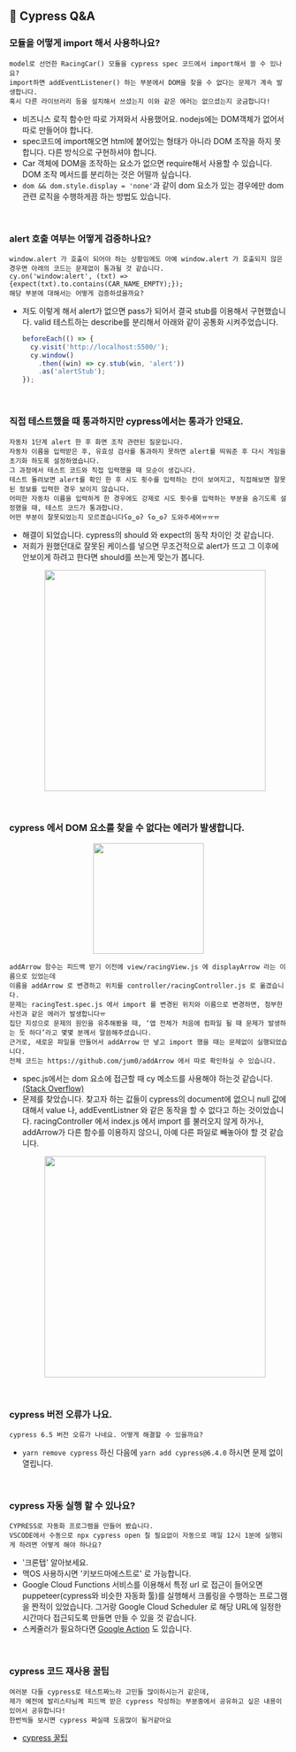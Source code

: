 ## 📝 Cypress Q&A

### 모듈을 어떻게 import 해서 사용하나요?

```
model로 선언한 RacingCar() 모듈을 cypress spec 코드에서 import해서 쓸 수 있나요?
import하면 addEventListener() 하는 부분에서 DOM을 찾을 수 없다는 문제가 계속 발생합니다.
혹시 다른 라이브러리 등을 설치해서 쓰셨는지 이와 같은 에러는 없으셨는지 궁금합니다!
```

- 비즈니스 로직 함수만 따로 가져와서 사용했어요. nodejs에는 DOM객체가 없어서 따로 만들어야 합니다.
- spec코드에 import해오면 html에 붙어있는 형태가 아니라 DOM 조작을 하지 못합니다. 다른 방식으로 구현하셔야 합니다.
- Car 객체에 DOM을 조작하는 요소가 없으면 require해서 사용할 수 있습니다. DOM 조작 메서드를 분리하는 것은 어떨까 싶습니다.
- `dom && dom.style.display = 'none'`과 같이 dom 요소가 있는 경우에만 dom 관련 로직을 수행하게끔 하는 방법도 있습니다.

<br />

### alert 호출 여부는 어떻게 검증하나요?

```
window.alert 가 호출이 되어야 하는 상황임에도 아예 window.alert 가 호출되지 않은 경우면 아래의 코드는 문제없이 통과될 것 같습니다.
cy.on('window:alert', (txt) => {expect(txt).to.contains(CAR_NAME_EMPTY);});
해당 부분에 대해서는 어떻게 검증하셨을까요?
```

- 저도 이렇게 해서 alert가 없으면 pass가 되어서 결국 stub를 이용해서 구현했습니다. valid 테스트하는 describe를 분리해서 아래와 같이 공통화 시켜주었습니다.
  ```javascript
  beforeEach(() => {
    cy.visit('http://localhost:5500/');
    cy.window()
      .then((win) => cy.stub(win, 'alert'))
      .as('alertStub');
  });
  ```

<br />

### 직접 테스트했을 때 통과하지만 cypress에서는 통과가 안돼요.

```
자동차 1단계 alert 한 후 화면 조작 관련된 질문입니다.
자동차 이름을 입력받은 후, 유효성 검사를 통과하지 못하면 alert를 띄워준 후 다시 게임을 초기화 하도록 설정하였습니다.
그 과정에서 테스트 코드와 직접 입력했을 때 모순이 생깁니다.
테스트 돌려보면 alert를 확인 한 후 시도 횟수를 입력하는 칸이 보여지고, 직접해보면 잘못된 정보를 입력한 경우 보이지 않습니다.
어떠한 자동차 이름을 입력하게 한 경우에도 강제로 시도 횟수를 입력하는 부분을 숨기도록 설정했을 때, 테스트 코드가 통과합니다.
어떤 부분이 잘못되었는지 모르곘습니다ʕʘ‿ʘʔ ʕʘ‿ʘʔ 도와주세여ㅠㅠㅠ
```

- 해결이 되었습니다. cypress의 should 와 expect의 동작 차이인 것 같습니다.
- 저희가 원했던대로 잘못된 케이스를 넣으면 무조건적으로 alert가 뜨고 그 이후에 안보이게 하려고 한다면 should를 쓰는게 맞는가 봅니다.
  <p align="center"><img src="https://user-images.githubusercontent.com/60066472/108363872-bf690d00-7238-11eb-8471-2deb42870498.png" width="400"></p>

<br />

### cypress 에서 DOM 요소를 찾을 수 없다는 에러가 발생합니다.

  <p align="center"><img src="https://user-images.githubusercontent.com/60066472/108364946-fbe93880-7239-11eb-8fcf-4146e801e41b.png" width="200"></p>
  
```
addArrow 함수는 피드백 받기 이전에 view/racingView.js 에 displayArrow 라는 이름으로 있었는데
이름을 addArrow 로 변경하고 위치를 controller/racingController.js 로 옮겼습니다.
문제는 racingTest.spec.js 에서 import 를 변경된 위치와 이름으로 변경하면, 첨부한 사진과 같은 에러가 발생합니다ㅠ
집단 지성으로 문제의 원인을 유추해봤을 때, ‘앱 전체가 처음에 컴파일 될 때 문제가 발생하는 듯 하다’라고 몇몇 분께서 말씀해주셨습니다.
근거로, 새로운 파일을 만들어서 addArrow 만 넣고 import 했을 때는 문제없이 실행되었습니다.
전체 코드는 https://github.com/jum0/addArrow 에서 따로 확인하실 수 있습니다.
```
- spec.js에서는 dom 요소에 접근할 때 cy 메소드를 사용해야 하는것 같습니다. [(Stack Overflow)](https://stackoverflow.com/questions/60439448/document-queryselectorall-doesnt-work-in-cypress-running-with-chrome-80)
- 문제를 찾았습니다. 찾고자 하는 값들이 cypress의 document에 없으니 null 값에 대해서 value 나, addEventListner 와 같은 동작을 할 수 없다고 하는 것이었습니다. racingController 에서 index.js 에서 import 를 불러오지 않게 하거나, addArrow가 다른 함수를 이용하지 않으니, 아예 다른 파일로 빼놓아야 할 것 같습니다.
  <p align="center"><img src="https://user-images.githubusercontent.com/60066472/108364533-841b0e00-7239-11eb-81da-2bf06e25f26a.png" width="400"></p>

<br />

### cypress 버전 오류가 나요.

```
cypress 6.5 버전 오류가 나네요. 어떻게 해결할 수 있을까요?
```

- `yarn remove cypress` 하신 다음에 `yarn add cypress@6.4.0` 하시면 문제 없이 열립니다.

<br />

### cypress 자동 실행 할 수 있나요?

```
CYPRESS로 자동화 프로그램을 만들어 봤습니다.
VSCODE에서 수동으로 npx cypress open 칠 필요없이 자동으로 매일 12시 1분에 실행되게 하려면 어떻게 해야 하나요?
```

- '크론탭' 알아보세요.
- 맥OS 사용하시면 '키보드마에스트로' 로 가능합니다.
- Google Cloud Functions 서비스를 이용해서 특정 url 로 접근이 들어오면 puppeteer(cypress와 비슷한 자동화 툴)를 실행해서 크롤링을 수행하는 프로그램을 짠적이 있었습니다. 그거랑 Google Cloud Scheduler 로 해당 URL에 일정한 시간마다 접근되도록 만들면 만들 수 있을 것 같습니다.
- 스케줄러가 필요하다면 [Google Action](https://velog.io/@chris/replacing-crontab-with-the-schedule-feature-of-github-actions) 도 있습니다.

<br />

### cypress 코드 재사용 꿀팁

```
여러분 다들 cypress로 테스트짜느라 고민들 많이하시는거 같은데,
제가 예전에 발리스타님께 피드백 받은 cypress 작성하는 부분중에서 공유하고 싶은 내용이 있어서 공유합니다!
한번씩들 보시면 cypress 짜실때 도움많이 될거같아요
```

- [cypress 꿀팁](https://github.com/woowacourse/javascript-racingcar/pull/20#discussion_r574992460)
